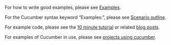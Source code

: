 For how to write good examples, please see [Examples](https://docs.cucumber.io/bdd/examples/).

For the Cucumber syntax keyword “Examples:”, please see [Scenario outline](https://docs.cucumber.io/gherkin/reference/#scenario-outline).

For example code, please see the [10 minute tutorial](https://docs.cucumber.io/guides/10-minute-tutorial/) or related [blog posts](https://docs.cucumber.io/community/blog-posts/).

For examples of Cucumber in use, please see [projects using cucumber](https://docs.cucumber.io/community/projects-using-cucumber/).